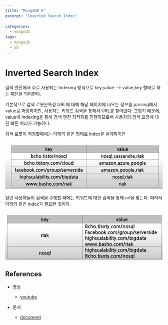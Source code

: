 ```yaml
---
title: "MongoDB 6"
excerpt: "Inverted Search Index"

categories:
  - mongodb
tags:
  - mongodb
  - db
---
```


# Inverted Search Index

검색 엔진에서 주로 사용되는 Indexing 방식으로 key,value --> value,key 형태로 하는 패턴을 의미한다.

기본적으로 검색 로봇은특정 URL에 대해 해당 페이지에 나오는 정보를 parsing해서 value로 저장하지만, 사용자는 키워드 검색을 통해서 URL를 찾아낸다. 그렇기 때문에, value에 indexing을 통해 검색 엔진 최적화를 진행하므로써 사용자의 검색 요청에 대한 빠른 처리가 가능하다.

검색 로봇이 저장할때에는 아래와 같은 형태로 index을 설계하지만

![search_index](/assets/images/mongodb/search_index.png)

일반 사용자들이 검색을 수행할 때에는 키워드에 대한 검색을 통해 url을 찾는다. 따라서 아래와 같은 index가 필요한 것이다.

![inverted_search_index](/assets/images/mongodb/inverted_search_index.png)
## References

- 영상
  - [youtube](https://www.youtube.com/watch?v=dxQ9ysOIunE&list=PL9mhQYIlKEheyXIEL8RQts4zV_uMwdWFj&index=13)

- 문서
  - [document](https://www.mongodb.com/docs/)








